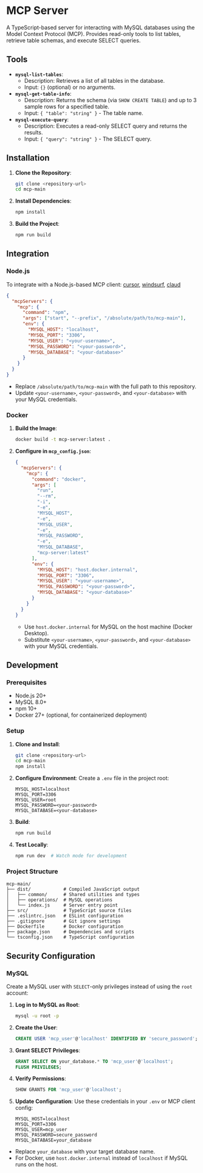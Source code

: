 # MCP Server

A TypeScript-based server for interacting with MySQL databases using the Model Context Protocol (MCP). Provides read-only tools to list tables, retrieve table schemas, and execute SELECT queries.

## Tools
- **`mysql-list-tables`**:
    - Description: Retrieves a list of all tables in the database.
    - Input: `{}` (optional) or no arguments.
- **`mysql-get-table-info`**:
    - Description: Returns the schema (via `SHOW CREATE TABLE`) and up to 3 sample rows for a specified table.
    - Input: `{ "table": "string" }` - The table name.
- **`mysql-execute-query`**:
    - Description: Executes a read-only SELECT query and returns the results.
    - Input: `{ "query": "string" }` - The SELECT query.


## Installation

1. **Clone the Repository**:
   ```bash
   git clone <repository-url>
   cd mcp-main
   ```

2. **Install Dependencies**:
   ```bash
   npm install
   ```

3. **Build the Project**:
   ```bash
   npm run build
   ```

## Integration

### Node.js
To integrate with a Node.js-based MCP client: [cursor](https://docs.cursor.com/context/model-context-protocol#adding-an-mcp-server-to-cursor), [windsurf](https://docs.codeium.com/windsurf/mcp), [claud](https://modelcontextprotocol.io/quickstart/user)


```json
{
  "mcpServers": {
    "mcp": {
      "command": "npm",
      "args": ["start", "--prefix", "/absolute/path/to/mcp-main"],
      "env": {
        "MYSQL_HOST": "localhost",
        "MYSQL_PORT": "3306",
        "MYSQL_USER": "<your-username>",
        "MYSQL_PASSWORD": "<your-password>",
        "MYSQL_DATABASE": "<your-database>"
      }
    }
  }
}
```

- Replace `/absolute/path/to/mcp-main` with the full path to this repository.
- Update `<your-username>`, `<your-password>`, and `<your-database>` with your MySQL credentials.

### Docker
1. **Build the Image**:
   ```bash
   docker build -t mcp-server:latest .
   ```

2. **Configure in `mcp_config.json`**:
   ```json
   {
     "mcpServers": {
       "mcp": {
         "command": "docker",
         "args": [
           "run",
           "--rm",
           "-i",
           "-e",
           "MYSQL_HOST",
           "-e",
           "MYSQL_USER",
           "-e",
           "MYSQL_PASSWORD",
           "-e",
           "MYSQL_DATABASE",
           "mcp-server:latest"
         ],
         "env": {
           "MYSQL_HOST": "host.docker.internal",
           "MYSQL_PORT": "3306",
           "MYSQL_USER": "<your-username>",
           "MYSQL_PASSWORD": "<your-password>",
           "MYSQL_DATABASE": "<your-database>"
         }
       }
     }
   }
   ```

   - Use `host.docker.internal` for MySQL on the host machine (Docker Desktop).
   - Substitute `<your-username>`, `<your-password>`, and `<your-database>` with your MySQL credentials.

## Development

### Prerequisites
- Node.js 20+
- MySQL 8.0+
- npm 10+
- Docker 27+ (optional, for containerized deployment)

### Setup
1. **Clone and Install**:
   ```bash
   git clone <repository-url>
   cd mcp-main
   npm install
   ```

2. **Configure Environment**:
   Create a `.env` file in the project root:
   ```env
   MYSQL_HOST=localhost
   MYSQL_PORT=3306
   MYSQL_USER=root
   MYSQL_PASSWORD=<your-password>
   MYSQL_DATABASE=<your-database>
   ```

3. **Build**:
   ```bash
   npm run build
   ```

4. **Test Locally**:
   ```bash
   npm run dev  # Watch mode for development
   ```

### Project Structure
```
mcp-main/
├── dist/            # Compiled JavaScript output
│   ├── common/      # Shared utilities and types
│   ├── operations/  # MySQL operations
│   └── index.js     # Server entry point
├── src/             # TypeScript source files
├── .eslintrc.json   # ESLint configuration
├── .gitignore       # Git ignore settings
├── Dockerfile       # Docker configuration
├── package.json     # Dependencies and scripts
└── tsconfig.json    # TypeScript configuration
```

## Security Configuration

### MySQL
Create a MySQL user with `SELECT`-only privileges instead of using the `root` account:

1. **Log in to MySQL as Root**:
   ```bash
   mysql -u root -p
   ```

2. **Create the User**:
   ```sql
   CREATE USER 'mcp_user'@'localhost' IDENTIFIED BY 'secure_password';
   ```

3. **Grant SELECT Privileges**:
   ```sql
   GRANT SELECT ON your_database.* TO 'mcp_user'@'localhost';
   FLUSH PRIVILEGES;
   ```

4. **Verify Permissions**:
   ```sql
   SHOW GRANTS FOR 'mcp_user'@'localhost';
   ```

5. **Update Configuration**:
   Use these credentials in your `.env` or MCP client config:
   ```env
   MYSQL_HOST=localhost
   MYSQL_PORT=3306
   MYSQL_USER=mcp_user
   MYSQL_PASSWORD=secure_password
   MYSQL_DATABASE=your_database
   ```

- Replace `your_database` with your target database name.
- For Docker, use `host.docker.internal` instead of `localhost` if MySQL runs on the host.